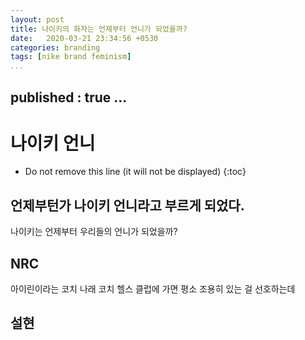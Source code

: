 ```yaml
---
layout: post
title: 나이키의 화자는 언제부터 언니가 되었을까?
date:   2020-03-21 23:34:56 +0530
categories: branding
tags: [nike brand feminism]
...
```

published : true
...
---




# 나이키 언니 

* Do not remove this line (it will not be displayed) 
{:toc}

## 언제부턴가 나이키 언니라고 부르게 되었다. <br>
나이키는 언제부터 우리들의 언니가 되었을까?<br>

## NRC
아이린이라는 코치
나래 코치
헬스 클럽에 가면 평소 조용히 있는 걸 선호하는데 

## 설현


## 

## 


##
# 
